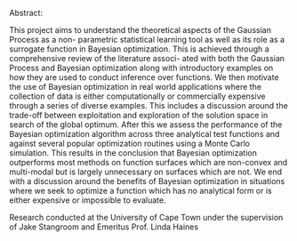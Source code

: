Abstract:

This project aims to understand the theoretical aspects of the Gaussian Process as a non- parametric statistical learning tool as well as its role as a surrogate function in Bayesian optimization. This is achieved through a comprehensive review of the literature associ- ated with both the Gaussian Process and Bayesian optimization along with introductory examples on how they are used to conduct inference over functions. We then motivate the use of Bayesian optimization in real world applications where the collection of data is either computationally or commercially expensive through a series of diverse examples. This includes a discussion around the trade-off between exploitation and exploration of the solution space in search of the global optimum. After this we assess the performance of the Bayesian optimization algorithm across three analytical test functions and against several popular optimization routines using a Monte Carlo simulation. This results in the conclusion that Bayesian optimization outperforms most methods on function surfaces which are non-convex and multi-modal but is largely unnecessary on surfaces which are not. We end with a discussion around the benefits of Bayesian optimization in situations where we seek to optimize a function which has no analytical form or is either expensive or impossible to evaluate.

Research conducted at the University of Cape Town under the supervision of Jake Stangroom and Emeritus Prof. Linda Haines 
